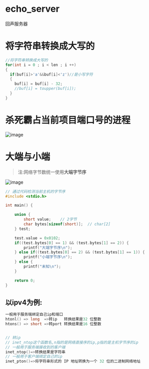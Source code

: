 # echo_server
回声服务器

# 将字符串转换成大写的
```c
//将字符串转换成大写的
for(int i = 0 ; i < len ; i ++)
{
  if(buf[i]>'a'&&buf[i]<'z')//是小写字符
  {
    buf[i] = buf[i] - 32;
    //buf[i] = toupper(buf[i]);
  }
}
```
# 杀死霸占当前项目端口号的进程
![image](https://github.com/1AoB/echo_server/assets/78208268/a4f636bd-0918-4b73-b070-987ec1d0f207)

# 大端与小端
>注:网络字节数统一使用**大端字节序**

![image](https://github.com/1AoB/echo_server/assets/78208268/386b1945-7e43-429f-882a-19c4719575a8)
```cpp
// 通过代码检测当前主机的字节序
#include <stdio.h>

int main() {

    union {
        short value;    // 2字节
        char bytes[sizeof(short)];  // char[2]
    } test;

    test.value = 0x0102;
    if((test.bytes[0] == 1) && (test.bytes[1] == 2)) {
        printf("大端字节序\n");
    } else if((test.bytes[0] == 2) && (test.bytes[1] == 1)) {
        printf("小端字节序\n");
    } else {
        printf("未知\n");
    }

    return 0;
}
```

## 以ipv4为例:
```c
一般用于服务端绑定自己ip和端口
htonl() => long  =>转ip   转换结果是32 位整数
htons() => short =>转port 转换结果是16 位整数


// 转ip
// inet_ntop这个函数名,n指的是网络直接序的ip,p指的是主机字节序的ip
// 一般用于服务端接收到的客户端
inet_ntop()=>转换结果是字符串
// 一般用于客户端绑定自己的ip
inet_pton()=>将字符串形式的 IP 地址转换为一个 32 位的二进制网络地址
```
